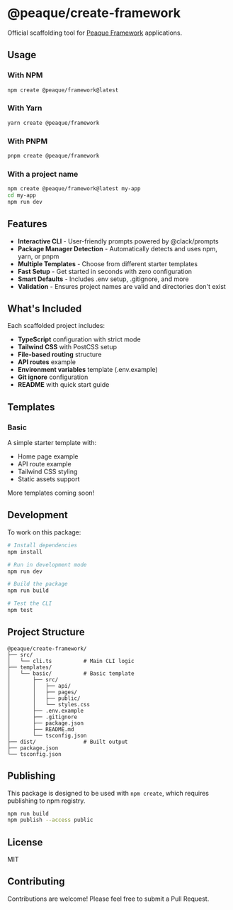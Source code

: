 # @peaque/create-framework

Official scaffolding tool for [Peaque Framework](https://peaque.dev/framework) applications.

## Usage

### With NPM

```bash
npm create @peaque/framework@latest
```

### With Yarn

```bash
yarn create @peaque/framework
```

### With PNPM

```bash
pnpm create @peaque/framework
```

### With a project name

```bash
npm create @peaque/framework@latest my-app
cd my-app
npm run dev
```

## Features

- **Interactive CLI** - User-friendly prompts powered by @clack/prompts
- **Package Manager Detection** - Automatically detects and uses npm, yarn, or pnpm
- **Multiple Templates** - Choose from different starter templates
- **Fast Setup** - Get started in seconds with zero configuration
- **Smart Defaults** - Includes .env setup, .gitignore, and more
- **Validation** - Ensures project names are valid and directories don't exist

## What's Included

Each scaffolded project includes:

- **TypeScript** configuration with strict mode
- **Tailwind CSS** with PostCSS setup
- **File-based routing** structure
- **API routes** example
- **Environment variables** template (.env.example)
- **Git ignore** configuration
- **README** with quick start guide

## Templates

### Basic

A simple starter template with:
- Home page example
- API route example
- Tailwind CSS styling
- Static assets support

More templates coming soon!

## Development

To work on this package:

```bash
# Install dependencies
npm install

# Run in development mode
npm run dev

# Build the package
npm run build

# Test the CLI
npm test
```

## Project Structure

```
@peaque/create-framework/
├── src/
│   └── cli.ts          # Main CLI logic
├── templates/
│   └── basic/          # Basic template
│       ├── src/
│       │   ├── api/
│       │   ├── pages/
│       │   ├── public/
│       │   └── styles.css
│       ├── .env.example
│       ├── .gitignore
│       ├── package.json
│       ├── README.md
│       └── tsconfig.json
├── dist/               # Built output
├── package.json
└── tsconfig.json
```

## Publishing

This package is designed to be used with `npm create`, which requires publishing to npm registry.

```bash
npm run build
npm publish --access public
```

## License

MIT

## Contributing

Contributions are welcome! Please feel free to submit a Pull Request.
